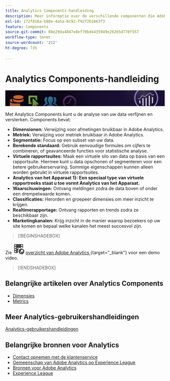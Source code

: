 ```yaml
---
title: Analytics Components-handleiding
description: Meer informatie over de verschillende componenten die Adobe Analytics biedt.
exl-id: 172f816a-b90e-4a5a-8c92-f92f2b1663f3
feature: Components
source-git-commit: 08e29da4847e8ef70bd4435949e26265d770f557
workflow-type: tm+mt
source-wordcount: '212'
ht-degree: 73%

---
```


# Analytics Components-handleiding

![Banner](../../assets/doc_banner_components.png)

Met Analytics Components kunt u de analyse van uw data verfijnen en versterken. Components bevat:

* **Dimensionen:** Verwijzing voor afmetingen bruikbaar in Adobe Analytics.
* **Metriek:** Verwijzing voor metriek bruikbaar in Adobe Analytics.
* **Segmentatie:** Focus op een subset van uw data.
* **Berekende standaard:** Gebruik eenvoudige formules om cijfers te combineren, of geavanceerde functies voor statistische analyse.
* **Virtuele rapportsuites:** Maak een virtuele silo van data op basis van een rapportsuite. Hiermee kunt u data opschonen of segmenteren voor een betere gebruikerservaring. Sommige eigenschappen kunnen alleen worden gebruikt in virtuele rapportsuites.
* **Analytics van het Apparaat 1&rbrace;: Een speciaal type van virtuele rapportreeks staat u toe vormt Analytics van het Apparaat.**
* **Waarschuwingen:** Ontvang meldingen zodra de data boven of onder een drempelwaarde komen.
* **Classificaties:** Herorden en groepeer dimensies om meer inzicht te krijgen.
* **Realtimerapportage:** Ontvang rapporten en trends zodra ze beschikbaar zijn.
* **Marketingkanalen:** Krijg inzicht in de manier waarop bezoekers op uw site komen en bepaal welke kanalen het meest succesvol zijn.


>[!BEGINSHADEBOX]

Zie ![ VideoCheckedOut ](/help/assets/icons/VideoCheckedOut.svg) [ overzicht van Adobe Analytics ](https://video.tv.adobe.com/v/27429?quality=12&learn=on){target="_blank"} voor een demo video.

>[!ENDSHADEBOX]


## Belangrijke artikelen over Analytics Components

* [Dimensies](dimensions/overview.md)
* [Metrics](metrics/overview.md)

## Meer Analytics-gebruikershandleidingen

[Analytics-gebruikershandleidingen](https://experienceleague.adobe.com/docs/analytics.html?lang=nl-NL)

## Belangrijke bronnen voor Analytics

* [Contact opnemen met de klantenservice](https://experienceleague.adobe.com/nl?support-solution=Analytics&amp;lang=nl#support)
* [ Gemeenschap van Adobe Analytics op Experience League ](https://experienceleaguecommunities.adobe.com/t5/adobe-analytics/ct-p/adobe-analytics-community)
* [Bronnen voor Adobe Analytics](https://experienceleaguecommunities.adobe.com/t5/adobe-analytics-discussions/adobe-analytics-resources/m-p/276666)
* [Experience League](https://landing.adobe.com/experience-league/)

